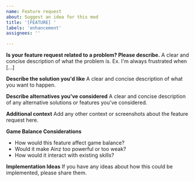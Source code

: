 ```yaml
---
name: Feature request
about: Suggest an idea for this mod
title: '[FEATURE] '
labels: 'enhancement'
assignees: ''

---
```


**Is your feature request related to a problem? Please describe.**
A clear and concise description of what the problem is. Ex. I'm always frustrated when [...]

**Describe the solution you'd like**
A clear and concise description of what you want to happen.

**Describe alternatives you've considered**
A clear and concise description of any alternative solutions or features you've considered.

**Additional context**
Add any other context or screenshots about the feature request here.

**Game Balance Considerations**
- How would this feature affect game balance?
- Would it make Ainz too powerful or too weak?
- How would it interact with existing skills?

**Implementation Ideas**
If you have any ideas about how this could be implemented, please share them.